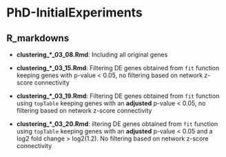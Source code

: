 # PhD-InitialExperiments

## R_markdowns

* **clustering_*_03_08.Rmd**: Including all original genes

* **clustering_*_03_15.Rmd**: Filtering DE genes obtained from `fit` function keeping genes with p-value < 0.05, no filtering based on network z-score connectivity

* **clustering_*_03_19.Rmd**: Filtering DE genes obtained from `fit` function using `topTable` keeping genes with an **adjusted** p-value < 0.05, no filtering based on network z-score connectivity

* **clustering_*_03_20.Rmd**: iltering DE genes obtained from `fit` function using `topTable` keeping genes with an **adjusted** p-value < 0.05 and a log2 fold change > log2(1.2). No filtering based on network z-score connectivity

